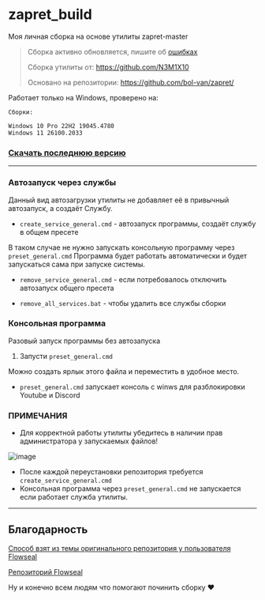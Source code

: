# zapret_build

Моя личная сборка на основе утилиты zapret-master

> Сборка активно обновляется, пишите об [ошибках](https://github.com/N3M1X10/zapret_build/issues)
> 
> Сборка утилиты от: https://github.com/N3M1X10
> 
> Основано на репозитории: https://github.com/bol-van/zapret/
>

Работает только на Windows, проверено на:
```
Сборки:

Windows 10 Pro 22H2 19045.4780
Windows 11 26100.2033
```

### [Скачать последнюю версию](https://github.com/N3M1X10/zapret_build/releases)

---

### Автозапуск через службы

Данный вид автозагрузки утилиты не добавляет её в привычный автозапуск, а создаёт Службу.

- `create_service_general.cmd` - автозапуск программы, создаёт службу в общем пресете

В таком случае не нужно запускать консольную программу через `preset_general.cmd`
Программа будет работать автоматически и будет запускаться сама при запуске системы.

- `remove_service_general.cmd` - если потребовалось отключить автозапуск общего пресета

- `remove_all_services.bat` - чтобы удалить все службы сборки


### Консольная программа

Разовый запуск программы без автозапуска

1. Запусти `preset_general.cmd`

Можно создать ярлык этого файла и переместить в удобное место.

- `preset_general.cmd` запускает консоль с winws для разблокировки Youtube и Discord

### ПРИМЕЧАНИЯ

- Для корректной работы утилиты убедитесь в наличии прав администратора у запускаемых файлов!

![image](https://github.com/user-attachments/assets/5d9cc6fc-aa53-4966-9fc3-87585d9d8b3c)

- После каждой переустановки репозитория требуется `create_service_general.cmd`
- Консольная программа через `preset_general.cmd` не запускается если работает служба утилиты.


---

## Благодарность

[Способ взят из темы оригинального репозитория у пользователя Flowseal](https://github.com/bol-van/zapret/issues/455#issuecomment-2400503770)

[Репозиторий Flowseal](https://github.com/Flowseal/zapret-discord-youtube)

Ну и конечно всем людям что помогают починить сборку ❤
